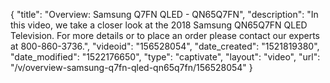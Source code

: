 {
    "title": "Overview: Samsung Q7FN QLED - QN65Q7FN",
    "description": "In this video, we take a closer look at the 2018 Samsung QN65Q7FN QLED Television. For more details or to place an order please contact our experts at 800-860-3736.",
    "videoid": "156528054",
    "date_created": "1521819380",
    "date_modified": "1522176650",
    "type": "captivate",
    "layout": "video",
    "url": "\/v\/overview-samsung-q7fn-qled-qn65q7fn\/156528054"
}